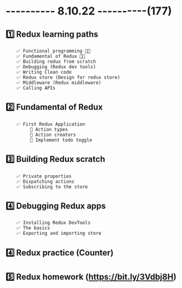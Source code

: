 # ---------- 8.10.22 ----------(177)

## 1️⃣ Redux learning paths

        ✅ Functional programming 👍🏻
        ✅ Fundamental of Redux 👍🏻
        ✅ Building redux from scratch
        ✅ Debugging (Redux dev tools)
        ✅ Writing Clean code
        ✅ Redux store (Design for redux store)
        ✅ Middleware (Redux middleware)
        ✅ Calling APIs

## 2️⃣ Fundamental of Redux

        ✅ First Redux Application
             🔴 Action types
             🔴 Action creators
             🔴 Implement todo toggle

## 3️⃣ Building Redux scratch

        ✅ Private properties
        ✅ Dispatching actions
        ✅ Subscribing to the store

## 4️⃣ Debugging Redux apps

        ✅ Installing Redux DevTools
        ✅ The basics
        ✅ Exporting and importing store

## 4️⃣ Redux practice (Counter)

## 5️⃣ Redux homework (https://bit.ly/3Vdbj8H)
